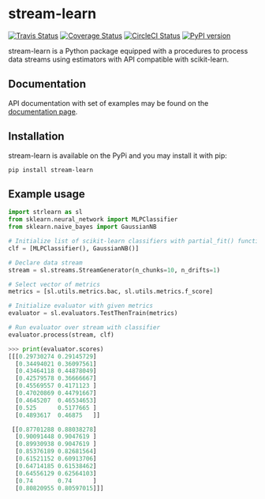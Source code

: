# stream-learn

[![Travis Status](https://travis-ci.org/w4k2/stream-learn.svg?branch=master)](https://travis-ci.org/w4k2/stream-learn)
[![Coverage Status](https://coveralls.io/repos/github/w4k2/stream-learn/badge.svg?branch=master)](https://coveralls.io/github/w4k2/stream-learn?branch=master&service=github)
[![CircleCI Status](https://circleci.com/gh/w4k2/stream-learn.svg?style=shield&circle-token=:circle-token)](https://circleci.com/gh/w4k2/stream-learn/tree/master)
[![PyPI version](https://badge.fury.io/py/stream-learn.svg)](https://badge.fury.io/py/stream-learn)

stream-learn is a Python package equipped with a procedures to process data streams using estimators with API compatible with scikit-learn.

## Documentation

API documentation with set of examples may be found on the [documentation page](https://w4k2.github.io/stream-learn/).

## Installation

stream-learn is available on the PyPi and you may install it with pip:

```
pip install stream-learn
```

## Example usage

```python
import strlearn as sl
from sklearn.neural_network import MLPClassifier
from sklearn.naive_bayes import GaussianNB

# Initialize list of scikit-learn classifiers with partial_fit() function
clf = [MLPClassifier(), GaussianNB()]

# Declare data stream
stream = sl.streams.StreamGenerator(n_chunks=10, n_drifts=1)

# Select vector of metrics
metrics = [sl.utils.metrics.bac, sl.utils.metrics.f_score]

# Initialize evaluator with given metrics
evaluator = sl.evaluators.TestThenTrain(metrics)

# Run evaluator over stream with classifier
evaluator.process(stream, clf)
```

```python
>>> print(evaluator.scores)
[[[0.29730274 0.29145729]
  [0.34494021 0.36097561]
  [0.43464118 0.44878049]
  [0.42579578 0.36666667]
  [0.45569557 0.4171123 ]
  [0.47020869 0.44791667]
  [0.4645207  0.46534653]
  [0.525      0.5177665 ]
  [0.4893617  0.46875   ]]

 [[0.87701288 0.88038278]
  [0.90091448 0.9047619 ]
  [0.89930938 0.9047619 ]
  [0.85376189 0.82681564]
  [0.61521152 0.60913706]
  [0.64714185 0.61538462]
  [0.64556129 0.62564103]
  [0.74       0.74      ]
  [0.80820955 0.80597015]]]
```

<!--

### About

If you use stream-learn in a scientific publication, we would appreciate citations to the following paper:

```
@article{key:key,
author  = {abc},
title   = {def},
journal = {ghi},
year    = {2018},
volume  = {1},
number  = {1},
pages   = {1-5},
url     = {http://jkl}
}
```
-->
